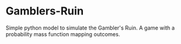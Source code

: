 # Gamblers-Ruin
Simple python model to simulate the Gambler's Ruin. A game with a probability mass function mapping outcomes.
